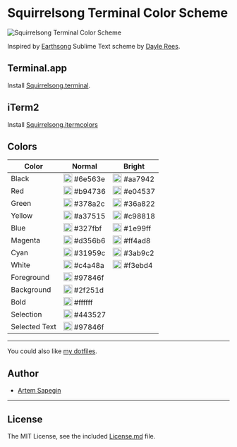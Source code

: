 # Squirrelsong Terminal Color Scheme

![Squirrelsong Terminal Color Scheme](http://wow.sapegin.me/1r1B0f1M1q2W/squirrelsong.png)

Inspired by [Earthsong](https://github.com/daylerees/colour-schemes/blob/master/README.md#earthsong) Sublime Text scheme by [Dayle Rees](https://github.com/daylerees).

## Terminal.app

Install [Squirrelsong.terminal](https://raw.githubusercontent.com/sapegin/squirrelsong/master/Squirrelsong.terminal).

## iTerm2

Install [Squirrelsong.itermcolors](https://raw.githubusercontent.com/sapegin/squirrelsong/master/Squirrelsong.itermcolors)

## Colors

| Color   | Normal      | Bright      |
| ------- | ----------- | ----------- |
| Black   | <img src="http://www.thecolorapi.com/id?format=svg&named=false&hex=6e563e" width="20" height="20" alt="" style="vertical-align:-10%"> #6e563e  | <img src="http://www.thecolorapi.com/id?format=svg&named=false&hex=aa7942" width="20" height="20" alt="" style="vertical-align:-10%"> #aa7942 | 
| Red     | <img src="http://www.thecolorapi.com/id?format=svg&named=false&hex=b94736" width="20" height="20" alt="" style="vertical-align:-10%"> #b94736   | <img src="http://www.thecolorapi.com/id?format=svg&named=false&hex=e04537" width="20" height="20" alt="" style="vertical-align:-10%"> #e04537  |
| Green   | <img src="http://www.thecolorapi.com/id?format=svg&named=false&hex=378a2c" width="20" height="20" alt="" style="vertical-align:-10%"> #378a2c   | <img src="http://www.thecolorapi.com/id?format=svg&named=false&hex=36a822" width="20" height="20" alt="" style="vertical-align:-10%"> #36a822  |
| Yellow  | <img src="http://www.thecolorapi.com/id?format=svg&named=false&hex=6e563e" width="20" height="20" alt="" style="vertical-align:-10%"> #a37515  | <img src="http://www.thecolorapi.com/id?format=svg&named=false&hex=c98818" width="20" height="20" alt="" style="vertical-align:-10%"> #c98818  |
| Blue    | <img src="http://www.thecolorapi.com/id?format=svg&named=false&hex=327fbf" width="20" height="20" alt="" style="vertical-align:-10%"> #327fbf | <img src="http://www.thecolorapi.com/id?format=svg&named=false&hex=1e99ff" width="20" height="20" alt="" style="vertical-align:-10%"> #1e99ff  |
| Magenta | <img src="http://www.thecolorapi.com/id?format=svg&named=false&hex=d356b6" width="20" height="20" alt="" style="vertical-align:-10%"> #d356b6  | <img src="http://www.thecolorapi.com/id?format=svg&named=false&hex=ff4ad8" width="20" height="20" alt="" style="vertical-align:-10%"> #ff4ad8  |
| Cyan    | <img src="http://www.thecolorapi.com/id?format=svg&named=false&hex=31959c" width="20" height="20" alt="" style="vertical-align:-10%"> #31959c  | <img src="http://www.thecolorapi.com/id?format=svg&named=false&hex=3ab9c2" width="20" height="20" alt="" style="vertical-align:-10%"> #3ab9c2  |
| White   | <img src="http://www.thecolorapi.com/id?format=svg&named=false&hex=c4a48a" width="20" height="20" alt="" style="vertical-align:-10%"> #c4a48a | <img src="http://www.thecolorapi.com/id?format=svg&named=false&hex=f3ebd4" width="20" height="20" alt="" style="vertical-align:-10%"> #f3ebd4 |
| Foreground | <img src="http://www.thecolorapi.com/id?format=svg&named=false&hex=97846f" width="20" height="20" alt="" style="vertical-align:-10%"> #97846f | |
| Background | <img src="http://www.thecolorapi.com/id?format=svg&named=false&hex=2f251d" width="20" height="20" alt="" style="vertical-align:-10%"> #2f251d | |
| Bold    | <img src="http://www.thecolorapi.com/id?format=svg&named=false&hex=ffffff" width="20" height="20" alt="" style="vertical-align:-10%"> #ffffff | |
| Selection | <img src="http://www.thecolorapi.com/id?format=svg&named=false&hex=443527" width="20" height="20" alt="" style="vertical-align:-10%"> #443527 | |
| Selected Text | <img src="http://www.thecolorapi.com/id?format=svg&named=false&hex=97846f" width="20" height="20" alt="" style="vertical-align:-10%"> #97846f | |

***

You could also like [my dotfiles](https://github.com/sapegin/dotfiles).

## Author

* [Artem Sapegin](http://sapegin.me)

---

## License

The MIT License, see the included [License.md](License.md) file.
